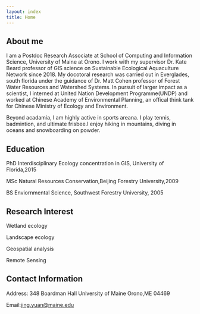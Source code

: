 ```yaml
---
layout: index
title: Home
---
```

## About me

I am a Postdoc Research Associate at School of Computing and Information Science, University of Maine at Orono. I work with my supervisor Dr. Kate Beard professor of GIS science on Sustainable Ecological Aquaculture Network since 2018. My docotoral research was carried out in Everglades, south florida under the guidance of Dr. Matt Cohen professor of Forest Water Resources and Watershed Systems. In pursuit of larger impact as a scientist, I interned at United Nation Development Programme(UNDP) and worked at Chinese Academy of Environmental Planning, an offical think tank for Chinese Ministry of Ecology and Environment.

Beyond acadamia, I am highly active in sports areana. I play tennis, badmintion, and ultimate frisbee.I enjoy hiking in mountains, diving in oceans and snowboarding on powder. 

## Education

PhD Interdisciplinary Ecology concentration in GIS, University of Florida,2015

MSc Natural Resources Conservation,Beijing Forestry University,2009

BS Enviornmental Science, Southwest Forestry University, 2005

## Research Interest

Wetland ecology

Landscape ecology

Geospatial analysis

Remote Sensing 

## Contact Information
Address:
348 Boardman Hall
University of Maine
Orono,ME 04469

Email:jing.yuan@maine.edu
